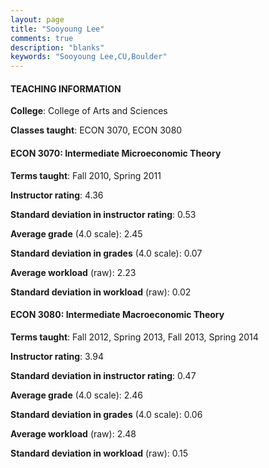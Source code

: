 ```yaml
---
layout: page
title: "Sooyoung Lee" 
comments: true
description: "blanks"
keywords: "Sooyoung Lee,CU,Boulder"
---
```

<head>
<script src="https://ajax.googleapis.com/ajax/libs/jquery/2.1.3/jquery.min.js"></script>
<script src="https://dl.dropboxusercontent.com/s/pc42nxpaw1ea4o9/highcharts.js?dl=0"></script>
<!-- <script src="../assets/js/highcharts.js"></script> -->
<style type="text/css">@font-face {
	font-family: "Bebas Neue";
	src: url(https://www.filehosting.org/file/details/544349/BebasNeue Regular.otf) format("opentype");
	}
	h1.Bebas { 
		font-family: "Bebas Neue", Verdana, Tahoma;
	}
</style>
</head>
	   
#### TEACHING INFORMATION

**College**: College of Arts and Sciences

**Classes taught**: ECON 3070, ECON 3080

#### ECON 3070: Intermediate Microeconomic Theory

**Terms taught**: Fall 2010, Spring 2011

**Instructor rating**: 4.36

**Standard deviation in instructor rating**: 0.53

**Average grade** (4.0 scale): 2.45

**Standard deviation in grades** (4.0 scale): 0.07

**Average workload** (raw): 2.23

**Standard deviation in workload** (raw): 0.02

#### ECON 3080: Intermediate Macroeconomic Theory

**Terms taught**: Fall 2012, Spring 2013, Fall 2013, Spring 2014

**Instructor rating**: 3.94

**Standard deviation in instructor rating**: 0.47

**Average grade** (4.0 scale): 2.46

**Standard deviation in grades** (4.0 scale): 0.06

**Average workload** (raw): 2.48

**Standard deviation in workload** (raw): 0.15

